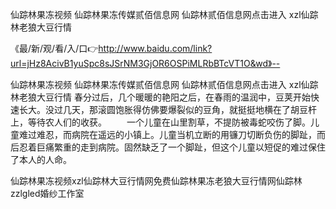 仙踪林果冻视频
仙踪林果冻传媒贰佰信息网
仙踪林贰佰信息网点击进入
xzl仙踪林老狼大豆行情


《最/新/观/看/入/口👉http://www.baidu.com/link?url=jHz8AcivB1yuSpc8sJSrNM3GjOR6OSPiMLRbBTcVT1O&wd》--

仙踪林果冻视频
仙踪林果冻传媒贰佰信息网
仙踪林贰佰信息网点击进入
xzl仙踪林老狼大豆行情
春分过后，几个暖暖的艳阳之后，在春雨的温润中，豆荚开始快速长大。没过几天，那滚圆饱胀得仿佛要爆裂似的豆角，就挺挺地横在了胡豆杆上，等待农人们的收获。
　　一个儿童在山里割草，不提防被毒蛇咬伤了脚。儿童难过难忍，而病院在遥远的小镇上。儿童当机立断的用镰刀切断负伤的脚趾，而后忍着巨痛繁重的走到病院。固然缺乏了一个脚趾，但这个儿童以短促的难过保住了本人的人命。





仙踪林果冻视频xzl仙踪林大豆行情网免费仙踪林果冻老狼大豆行情网仙踪林zzlgled婚纱工作室
